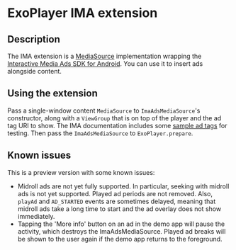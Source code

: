 # ExoPlayer IMA extension #

## Description ##

The IMA extension is a [MediaSource][] implementation wrapping the
[Interactive Media Ads SDK for Android][IMA]. You can use it to insert ads
alongside content.

[IMA]: https://developers.google.com/interactive-media-ads/docs/sdks/android/
[MediaSource]: https://github.com/google/ExoPlayer/blob/release-v2/library/core/src/main/java/com/google/android/exoplayer2/source/MediaSource.java

## Using the extension ##

Pass a single-window content `MediaSource` to `ImaAdsMediaSource`'s constructor,
along with a `ViewGroup` that is on top of the player and the ad tag URI to
show. The IMA documentation includes some [sample ad tags][] for testing. Then
pass the `ImaAdsMediaSource` to `ExoPlayer.prepare`.

[sample ad tags]: https://developers.google.com/interactive-media-ads/docs/sdks/android/tags

## Known issues ##

This is a preview version with some known issues:

* Midroll ads are not yet fully supported. In particular, seeking with midroll
ads is not yet supported. Played ad periods are not removed. Also, `playAd` and
`AD_STARTED` events are sometimes delayed, meaning that midroll ads take a long
time to start and the ad overlay does not show immediately.
* Tapping the 'More info' button on an ad in the demo app will pause the
activity, which destroys the ImaAdsMediaSource. Played ad breaks will be
shown to the user again if the demo app returns to the foreground.
